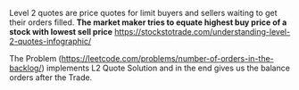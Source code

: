 Level 2 quotes are price quotes for limit buyers and sellers waiting to get their orders filled. 
__The market maker tries to equate highest buy price of a stock with lowest sell price__
https://stockstotrade.com/understanding-level-2-quotes-infographic/

The Problem (https://leetcode.com/problems/number-of-orders-in-the-backlog/) implements L2 Quote Solution and in the end gives us the balance orders after the Trade.